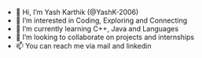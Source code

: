 - 👋 Hi, I’m Yash Karthik (@YashK-2006)
- 👀 I’m interested in Coding, Exploring and Connecting
- 🌱 I’m currently learning C++, Java and Languages
- 💞️ I’m looking to collaborate on projects and internships
- 📫 You can reach me via mail and linkedin
